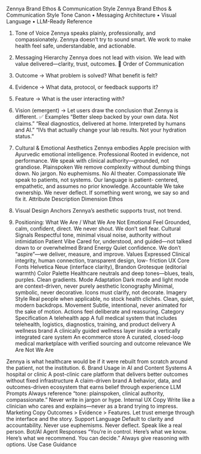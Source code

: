 Zennya Brand Ethos & Communication Style
Zennya Brand Ethos & Communication Style
Tone Canon • Messaging Architecture • Visual Language • LLM-Ready Reference
1. Tone of Voice
Zennya speaks plainly, professionally, and compassionately.
Zennya doesn’t try to sound smart. We work to make health feel safe, understandable, and actionable.
2. Messaging Hierarchy
Zennya does not lead with vision. We lead with value delivered—clarity, trust, outcomes.
📐 Order of Communication
1. Outcome → What problem is solved? What benefit is felt?
2. Evidence → What data, protocol, or feedback supports it?
3. Feature → What is the user interacting with?
4. Vision (emergent) → Let users draw the conclusion that Zennya is different.
✅ Examples
“Better sleep backed by your own data. Not claims.”
“Real diagnostics, delivered at home. Interpreted by humans and AI.”
“IVs that actually change your lab results. Not your hydration status.”
3. Cultural & Emotional Aesthetics
Zennya embodies Apple precision with Ayurvedic emotional intelligence.
Professional Rooted in evidence, not performance. We speak with clinical
authority—grounded, not grandiose.
Plainspoken We remove complexity without dumbing things down. No jargon.
No euphemisms. No AI theater.
Compassionate We speak to patients, not systems. Our language is patient-
centered, empathetic, and assumes no prior knowledge.
Accountable We take ownership. We never deflect. If something went wrong,
we say so and fix it.
Attribute Description
Dimension Ethos

4. Visual Design Anchors
Zennya’s aesthetic supports trust, not trend.
5. Positioning: What We Are / What We Are Not
Emotional Feel Grounded, calm, confident, direct. We never shout. We don’t sell
fear.
Cultural Signals Respectful tone, minimal visual noise, authority without
intimidation
Patient Vibe Cared for, understood, and guided—not talked down to or
overwhelmed
Brand Energy Quiet confidence. We don’t “aspire”—we deliver, measure, and
improve.
Values Expressed Clinical integrity, human connection, transparent design, low-
friction UX
Core Fonts Helvetica Neue (interface clarity), Brandon Grotesque (editorial
warmth)
Color Palette Healthcare neutrals and deep tones—blues, teals, purples. Clean
gradients.
Mode Adaptation Dark mode and light mode are context-driven, never purely
aesthetic
Iconography Minimal, symbolic, never decorative. Icons must clarify, not
decorate.
Imagery Style Real people when applicable, no stock health clichés. Clean,
quiet, modern backdrops.
Movement Subtle, intentional, never animated for the sake of motion. Actions
feel deliberate and reassuring.
Category Specification
A telehealth app A full medical system that includes telehealth, logistics,
diagnostics, training, and product delivery
A wellness brand A clinically guided wellness layer inside a vertically integrated
care system
An ecommerce store A curated, closed-loop medical marketplace with verified sourcing
and outcome relevance
We Are Not We Are

Zennya is what healthcare would be if it were rebuilt from scratch around the patient, not the institution.
6. Brand Usage in AI and Content Systems
A hospital or clinic A post-clinic care platform that delivers better outcomes without
fixed infrastructure
A claim-driven brand A behavior, data, and outcomes-driven ecosystem that earns
belief through experience
LLM Prompts Always reference “tone: plainspoken, clinical authority,
compassionate.” Never write in jargon or hype.
Internal UX Copy Write like a clinician who cares and explains—never as a brand
trying to impress.
Marketing Copy Outcomes > Evidence > Features. Let trust emerge through the
interface and the story.
Support Language Default to clarity and accountability. Never use euphemisms.
Never deflect. Speak like a real person.
Bot/AI Agent Responses “You’re in control. Here’s what we know. Here’s what we
recommend. You can decide.” Always give reasoning with
options.
Use Case Guidance